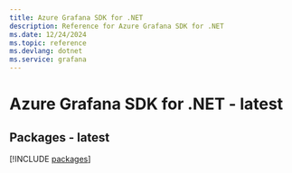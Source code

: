 ```yaml
---
title: Azure Grafana SDK for .NET
description: Reference for Azure Grafana SDK for .NET
ms.date: 12/24/2024
ms.topic: reference
ms.devlang: dotnet
ms.service: grafana
---
```

# Azure Grafana SDK for .NET - latest
## Packages - latest
[!INCLUDE [packages](grafana-index.md)]